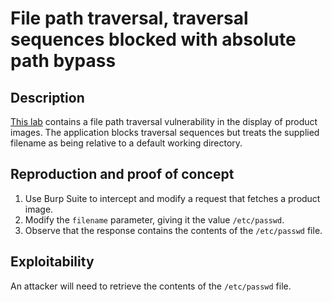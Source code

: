 # File path traversal, traversal sequences blocked with absolute path bypass

## Description

[This lab](https://portswigger.net/web-security/file-path-traversal/lab-absolute-path-bypass) contains a file path traversal vulnerability in the display of product images. The application blocks traversal sequences but treats the supplied filename as being relative to a default working directory. 

## Reproduction and proof of concept

1. Use Burp Suite to intercept and modify a request that fetches a product image.
2. Modify the ``filename`` parameter, giving it the value ``/etc/passwd``.
3. Observe that the response contains the contents of the ``/etc/passwd`` file.

## Exploitability

An attacker will need to retrieve the contents of the `/etc/passwd` file. 
